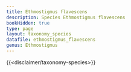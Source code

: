 ```yaml
---
title: Ethmostigmus flavescens
description: Species Ethmostigmus flavescens
bookHidden: true
type: page
layout: taxonomy_species
datafile: ethmostigmus_flavescens
genus: Ethmostigmus
---
```


{{<disclaimer/taxonomy-species>}}